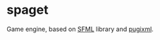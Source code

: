 # spaget
  Game engine, based on [SFML](https://github.com/SFML) library and [pugixml](https://github.com/zeux/pugixml).
